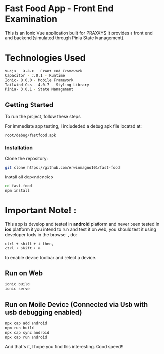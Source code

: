 # Fast Food App - Front End Examination

This is an Ionic Vue application built for PRAXXYS It provides a front end and backend (simulated through Pinia State Management).

# Technologies Used

```sh
Vuejs - 3.3.0 - Front end Framework
Capacitor - 7.0.1 - Runtime
Ionic- 8.0.0 - Mobile Framework
Tailwind Css - 4.0.7 - Styling Library
Pinia- 3.0.1 - State Management
```

## Getting Started
To run the project, follow these steps

For immediate app testing, I includeded a debug apk file located at:

```sh
root/debug/fastfood.apk
```

### Installation

Clone the repository:
```sh
git clone https://github.com/erwinmagno101/fast-food
```

Install all dependencies
```sh
cd fast-food
npm install
```



# Important Note! :
This app is develop and tested in __android__ platform and never been tested in __ios__ platform
if you intend to run and test it on web, you should test it using developer tools in the browser , do:
```sh
ctrl + shift + i then,
ctrl + shift + m
```
to enable device toolbar and select a device.

## Run on Web
```sh
ionic build
ionic serve
```

## Run on Moile Device (Connected via Usb with usb debugging enabled)
```sh
npx cap add android
npm run build
npx cap sync android
npx cap run android
```

And that's it, I hope you find this interesting. Good speed!!




